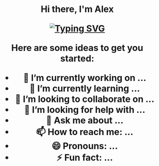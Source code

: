 <h1 align="center">Hi there, I'm Alex</a> 


[![Typing SVG](https://readme-typing-svg.herokuapp.com?color=%2336BCF7&lines=Computer+science+student)](https://git.io/typing-svg)

Here are some ideas to get you started:

- 🔭 I’m currently working on ...
- 🌱 I’m currently learning ...
- 👯 I’m looking to collaborate on ...
- 🤔 I’m looking for help with ...
- 💬 Ask me about ...
- 📫 How to reach me: ...
- 😄 Pronouns: ...
- ⚡ Fun fact: ...

